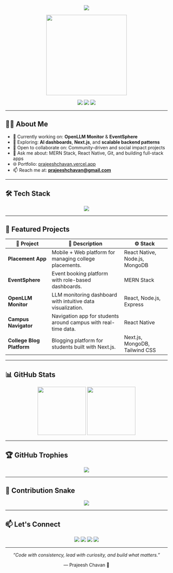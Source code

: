 <!-- Animated Intro -->
<p align="center">
  <img src="https://readme-typing-svg.herokuapp.com/?lines=Hi+👋,+I'm+Prajeesh+Chavan!;Full+Stack+Developer+🚀;Tech+Enthusiast+💡;CSE+Student+📚&center=true&width=500&height=50">
</p>

<p align="center">
  <img src="https://media.giphy.com/media/qgQUggAC3Pfv687qPC/giphy.gif" width="250" />
</p>

<p align="center">
  <a href="https://www.linkedin.com/in/prajeeshchavan/"><img src="https://img.shields.io/badge/LinkedIn-blue?logo=linkedin&style=flat-square" /></a>
  <a href="mailto:prajeeshc03@gmail.com"><img src="https://img.shields.io/badge/Email-red?logo=gmail&style=flat-square" /></a>
  <a href="https://twitter.com/prajeesh_c"><img src="https://img.shields.io/badge/Twitter-black?logo=twitter&style=flat-square" /></a>
</p>

---

## 🧑‍💻 About Me

- 🔭 Currently working on: **OpenLLM Monitor** & **EventSphere**
- 🌱 Exploring: **AI dashboards**, **Next.js**, and **scalable backend patterns**
- 👯 Open to collaborate on: Community-driven and social impact projects
- 💬 Ask me about: MERN Stack, React Native, Git, and building full-stack apps
- 🌐 Portfolio: [prajeeshchavan.vercel.app](https://prajeeshchavan.vercel.app)
- 📫 Reach me at: **prajeeshchavan@gmail.com**

---

## 🛠️ Tech Stack

<p align="center">
  <img src="https://skillicons.dev/icons?i=js,java,cpp,html,css,react,nextjs,nodejs,express,mongodb,tailwind,docker,figma,git,postman" />
</p>

---

## 🚀 Featured Projects

| 🚧 Project | 🔎 Description | ⚙️ Stack |
|-----------|----------------|----------|
| **Placement App** | Mobile + Web platform for managing college placements. | React Native, Node.js, MongoDB |
| **EventSphere** | Event booking platform with role-based dashboards. | MERN Stack |
| **OpenLLM Monitor** | LLM monitoring dashboard with intuitive data visualization. | React, Node.js, Express |
| **Campus Navigator** | Navigation app for students around campus with real-time data. | React Native |
| **College Blog Platform** | Blogging platform for students built with Next.js. | Next.js, MongoDB, Tailwind CSS |

---

## 📊 GitHub Stats

<p align="center">
  <img src="https://github-readme-stats.vercel.app/api?username=prajeeshchavan&show_icons=true&theme=tokyonight" height="150" />
  <img src="https://github-readme-stats.vercel.app/api/top-langs/?username=prajeeshchavan&layout=compact&theme=tokyonight" height="150" />
</p>

---

## 🏆 GitHub Trophies

<p align="center">
  <img src="https://github-profile-trophy.vercel.app/?username=prajeeshchavan&theme=radical&no-frame=true&no-bg=true&margin-w=4" />
</p>

---

## 🐍 Contribution Snake

<p align="center">
  <img src="https://raw.githubusercontent.com/prajeeshchavan/prajeeshchavan/output/github-contribution-grid-snake.svg" />
</p>

---

## 📫 Let's Connect

<p align="center">
  <a href="https://www.linkedin.com/in/prajeeshchavan/"><img src="https://img.shields.io/badge/LinkedIn-blue?style=for-the-badge&logo=linkedin" /></a>
  <a href="mailto:prajeeshc03@gmail.com"><img src="https://img.shields.io/badge/Email-D14836?style=for-the-badge&logo=gmail&logoColor=white" /></a>
  <a href="https://twitter.com/prajeesh_c"><img src="https://img.shields.io/badge/Twitter-1DA1F2?style=for-the-badge&logo=twitter&logoColor=white" /></a>
  <a href="https://prajeeshchavan.vercel.app"><img src="https://img.shields.io/badge/Portfolio-000000?style=for-the-badge&logo=vercel&logoColor=white" /></a>
</p>

---

<p align="center"><i>“Code with consistency, lead with curiosity, and build what matters.”</i></p>
<p align="center">— Prajeesh Chavan 🚀</p>
